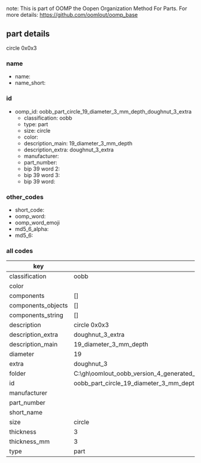 #   

note: This is part of OOMP the Oopen Organization Method For Parts. For more details: https://github.com/oomlout/oomp_base

##  part details



circle 0x0x3

### name
* name: 
* name_short: 
### id
* oomp_id: oobb_part_circle_19_diameter_3_mm_depth_doughnut_3_extra
  * classification: oobb
  * type: part
  * size: circle
  * color: 
  * description_main: 19_diameter_3_mm_depth
  * description_extra: doughnut_3_extra
  * manufacturer: 
  * part_number: 
  * bip 39 word 2: 
  * bip 39 word 3: 
  * bip 39 word: 

### other_codes
* short_code: 
* oomp_word: 
* oomp_word_emoji 
* md5_6_alpha: 
* md5_6: 









### all codes 
| key | value |  
| --- | --- |  
| classification | oobb |  
| color |  |  
| components | [] |  
| components_objects | [] |  
| components_string | [] |  
| description | circle 0x0x3 |  
| description_extra | doughnut_3_extra |  
| description_main | 19_diameter_3_mm_depth |  
| diameter | 19 |  
| extra | doughnut_3 |  
| folder | C:\gh\oomlout_oobb_version_4_generated_parts\things\oobb_part_circle_19_diameter_3_mm_depth_doughnut_3_extra |  
| id | oobb_part_circle_19_diameter_3_mm_depth_doughnut_3_extra |  
| manufacturer |  |  
| part_number |  |  
| short_name |  |  
| size | circle |  
| thickness | 3 |  
| thickness_mm | 3 |  
| type | part |  
